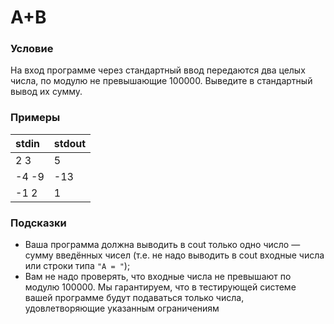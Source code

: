 # A+B

### **Условие**

На вход программе через стандартный ввод передаются два целых числа, по модулю не превышающие 100000. Выведите в стандартный вывод их сумму.

### Примеры

stdin  | stdout
:----- | :-----
2 3	   | 5
-4 -9  | -13
-1 2   | 1

### Подсказки

* Ваша программа должна выводить в cout только одно число — сумму введённых чисел (т.е. не надо выводить в cout входные числа или строки типа `"A = "`);
* Вам не надо проверять, что входные числа не превышают по модулю 100000. Мы гарантируем, что в тестирующей системе вашей программе будут подаваться только числа, удовлетворяющие указанным ограничениям

